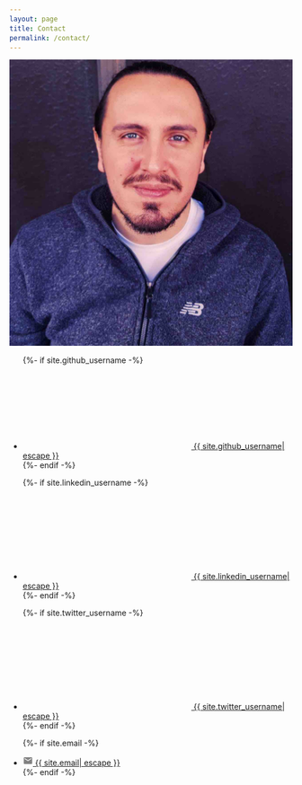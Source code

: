 ```yaml
---
layout: page
title: Contact
permalink: /contact/
---
```


![That's me](/assets/me.jpg#avatar-contact)

<div class="center">
<ul class="social-media-list">
  {%- if site.github_username -%}<li><a href="https://github.com/{{ site.github_username| cgi_escape | escape }}" target="_blank"><svg class="svg-icon"><use xlink:href="{{ '/assets/minima-social-icons.svg#github' | relative_url }}"></use></svg> <span class="username">{{ site.github_username| escape }}</span></a></li>{%- endif -%}

  {%- if site.linkedin_username -%}<li><a href="https://www.linkedin.com/in/{{ site.linkedin_username| cgi_escape | escape }}" target="_blank"><svg class="svg-icon"><use xlink:href="{{ '/assets/minima-social-icons.svg#linkedin' | relative_url }}"></use></svg> <span class="username">{{ site.linkedin_username| escape }}</span></a></li>{%- endif -%}

  {%- if site.twitter_username -%}<li><a href="https://www.twitter.com/{{ site.twitter_username| cgi_escape | escape }}" target="_blank"><svg class="svg-icon"><use xlink:href="{{ '/assets/minima-social-icons.svg#twitter' | relative_url }}"></use></svg> <span class="username">{{ site.twitter_username| escape }}</span></a></li>{%- endif -%}

  {%- if site.email -%}<li><a href="mailto:{{ site.email| cgi_escape | escape }}"><svg class="svg-icon" xmlns="http://www.w3.org/2000/svg" viewBox="0 0 24 24" fill="#828282" width="18px" height="18px"><path d="M20 4H4c-1.1 0-1.99.9-1.99 2L2 18c0 1.1.9 2 2 2h16c1.1 0 2-.9 2-2V6c0-1.1-.9-2-2-2zm0 4l-8 5-8-5V6l8 5 8-5v2z"/><path d="M0 0h24v24H0z" fill="none"/></svg> <span class="username">{{ site.email| escape }}</span></a></li>{%- endif -%}
</ul>
</div>
